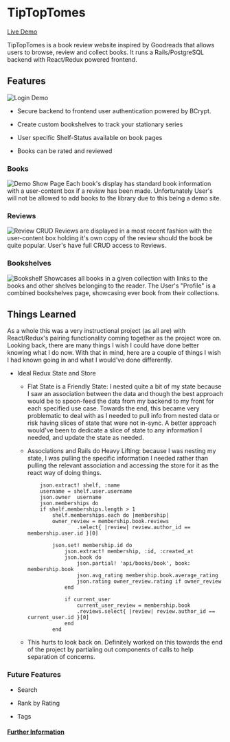 # TipTopTomes

[Live Demo](https://tiptoptomes.herokuapp.com/)

TipTopTomes is a book review website inspired by Goodreads that allows users to browse, review and collect books. It runs a Rails/PostgreSQL backend with React/Redux powered frontend.

## Features

![Login Demo](https://user-images.githubusercontent.com/29738420/39853608-1074de22-53d8-11e8-9f6a-7d3cbd665993.gif)

+ Secure backend to frontend user authentication powered by BCrypt.

+ Create custom bookshelves to track your stationary series

+ User specific Shelf-Status available on book pages

+ Books can be rated and reviewed

### Books

![Demo Show Page](https://user-images.githubusercontent.com/29738420/39853670-6bced5d4-53d8-11e8-9c9d-9a304c9a3bbf.gif)
Each book's display has standard book information with a user-content box if a review has been made. Unfortunately User's will not be allowed to add books to the library due to this being a demo site.

### Reviews

![Review CRUD](https://user-images.githubusercontent.com/29738420/39853481-56f8f618-53d7-11e8-95e3-f2423efac54b.gif)
Reviews are displayed in a most recent fashion with the user-content box holding it's own copy of the review should the book be quite popular. User's have full CRUD access to Reviews.

### Bookshelves

![Bookshelf](https://res.cloudinary.com/tiptoptomes/image/upload/v1523657814/Screen_Shot_2018-04-13_at_2.56.06_PM.png)
Showcases all books in a given collection with links to the books and other shelves belonging to the reader. The User's "Profile" is a combined bookshelves page, showcasing ever book from their collections.

## Things Learned

As a whole this was a very instructional project (as all are) with React/Redux's pairing functionality coming together as the project wore on. Looking back, there are many things I wish I could have done better knowing what I do now. With that in mind, here are a couple of things I wish I had known going in and what I would've done differently.

+ Ideal Redux State and Store
    + Flat State is a Friendly State: I nested quite a bit of my state because I saw an association between the data and though the best approach would be to spoon-feed the data from my backend to my front for each specified use case. Towards the end, this became very problematic to deal with as I needed to pull info from nested data or risk having slices of state that were not in-sync. A better approach would've been to dedicate a slice of state to any information I needed, and update the state as needed.

    + Associations and Rails do Heavy Lifting: because I was nesting my state, I was pulling the specific information I needed rather than pulling the relevant association and accessing the store for it as the react way of doing things.
        ```
            json.extract! shelf, :name
            username = shelf.user.username
            json.owner  username
            json.memberships do
            if shelf.memberships.length > 1
                shelf.memberships.each do |membership|
                owner_review = membership.book.reviews
                        .select{ |review| review.author_id == membership.user.id }[0]
                
                json.set! membership.id do
                    json.extract! membership, :id, :created_at
                    json.book do
                        json.partial! 'api/books/book', book: membership.book
                        json.avg_rating membership.book.average_rating
                        json.rating owner_review.rating if owner_review
                    end

                    if current_user
                        current_user_review = membership.book
                        .reviews.select{ |review| review.author_id == current_user.id }[0] 
                    end
                end
        
        ```
    + This hurts to look back on. Definitely worked on this towards the end of the project by partialing out components of calls to help separation of concerns.

### Future Features

+ Search

+ Rank by Rating

+ Tags

#### [Further Information](https://github.com/ttillotson/TipTopTomes/wiki)